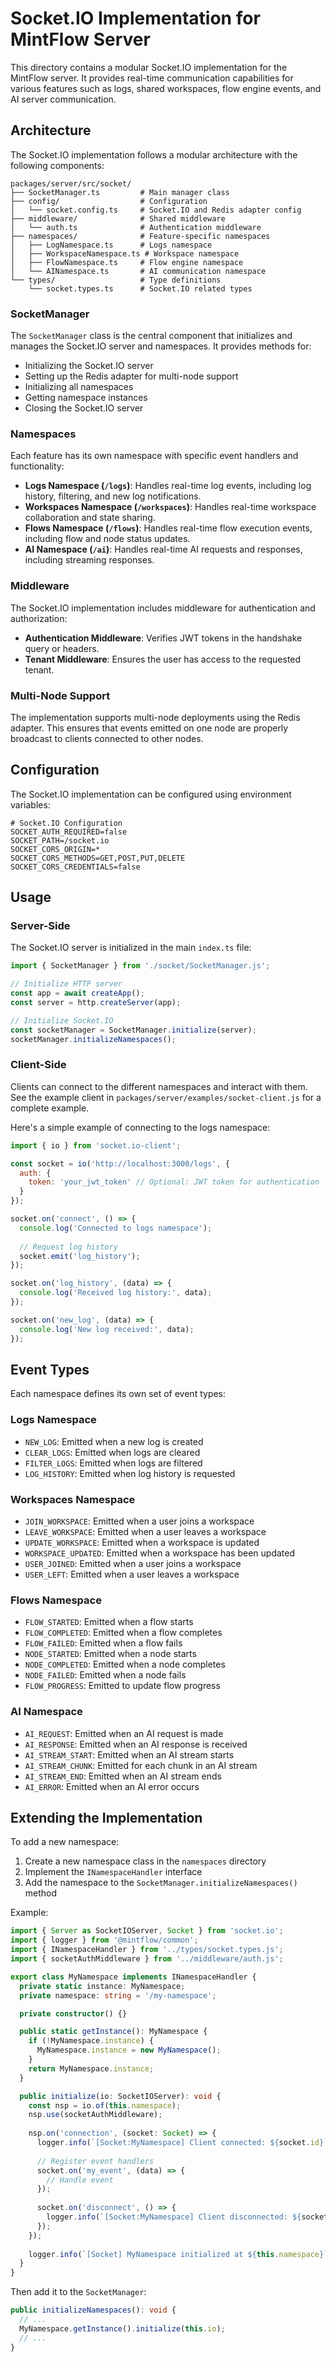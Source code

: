 # Socket.IO Implementation for MintFlow Server

This directory contains a modular Socket.IO implementation for the MintFlow server. It provides real-time communication capabilities for various features such as logs, shared workspaces, flow engine events, and AI server communication.

## Architecture

The Socket.IO implementation follows a modular architecture with the following components:

```
packages/server/src/socket/
├── SocketManager.ts         # Main manager class
├── config/                  # Configuration
│   └── socket.config.ts     # Socket.IO and Redis adapter config
├── middleware/              # Shared middleware
│   └── auth.ts              # Authentication middleware
├── namespaces/              # Feature-specific namespaces
│   ├── LogNamespace.ts      # Logs namespace
│   ├── WorkspaceNamespace.ts # Workspace namespace
│   ├── FlowNamespace.ts     # Flow engine namespace
│   └── AINamespace.ts       # AI communication namespace
└── types/                   # Type definitions
    └── socket.types.ts      # Socket.IO related types
```

### SocketManager

The `SocketManager` class is the central component that initializes and manages the Socket.IO server and namespaces. It provides methods for:

- Initializing the Socket.IO server
- Setting up the Redis adapter for multi-node support
- Initializing all namespaces
- Getting namespace instances
- Closing the Socket.IO server

### Namespaces

Each feature has its own namespace with specific event handlers and functionality:

- **Logs Namespace (`/logs`)**: Handles real-time log events, including log history, filtering, and new log notifications.
- **Workspaces Namespace (`/workspaces`)**: Handles real-time workspace collaboration and state sharing.
- **Flows Namespace (`/flows`)**: Handles real-time flow execution events, including flow and node status updates.
- **AI Namespace (`/ai`)**: Handles real-time AI requests and responses, including streaming responses.

### Middleware

The Socket.IO implementation includes middleware for authentication and authorization:

- **Authentication Middleware**: Verifies JWT tokens in the handshake query or headers.
- **Tenant Middleware**: Ensures the user has access to the requested tenant.

### Multi-Node Support

The implementation supports multi-node deployments using the Redis adapter. This ensures that events emitted on one node are properly broadcast to clients connected to other nodes.

## Configuration

The Socket.IO implementation can be configured using environment variables:

```
# Socket.IO Configuration
SOCKET_AUTH_REQUIRED=false
SOCKET_PATH=/socket.io
SOCKET_CORS_ORIGIN=*
SOCKET_CORS_METHODS=GET,POST,PUT,DELETE
SOCKET_CORS_CREDENTIALS=false
```

## Usage

### Server-Side

The Socket.IO server is initialized in the main `index.ts` file:

```typescript
import { SocketManager } from './socket/SocketManager.js';

// Initialize HTTP server
const app = await createApp();
const server = http.createServer(app);

// Initialize Socket.IO
const socketManager = SocketManager.initialize(server);
socketManager.initializeNamespaces();
```

### Client-Side

Clients can connect to the different namespaces and interact with them. See the example client in `packages/server/examples/socket-client.js` for a complete example.

Here's a simple example of connecting to the logs namespace:

```javascript
import { io } from 'socket.io-client';

const socket = io('http://localhost:3000/logs', {
  auth: {
    token: 'your_jwt_token' // Optional: JWT token for authentication
  }
});

socket.on('connect', () => {
  console.log('Connected to logs namespace');
  
  // Request log history
  socket.emit('log_history');
});

socket.on('log_history', (data) => {
  console.log('Received log history:', data);
});

socket.on('new_log', (data) => {
  console.log('New log received:', data);
});
```

## Event Types

Each namespace defines its own set of event types:

### Logs Namespace

- `NEW_LOG`: Emitted when a new log is created
- `CLEAR_LOGS`: Emitted when logs are cleared
- `FILTER_LOGS`: Emitted when logs are filtered
- `LOG_HISTORY`: Emitted when log history is requested

### Workspaces Namespace

- `JOIN_WORKSPACE`: Emitted when a user joins a workspace
- `LEAVE_WORKSPACE`: Emitted when a user leaves a workspace
- `UPDATE_WORKSPACE`: Emitted when a workspace is updated
- `WORKSPACE_UPDATED`: Emitted when a workspace has been updated
- `USER_JOINED`: Emitted when a user joins a workspace
- `USER_LEFT`: Emitted when a user leaves a workspace

### Flows Namespace

- `FLOW_STARTED`: Emitted when a flow starts
- `FLOW_COMPLETED`: Emitted when a flow completes
- `FLOW_FAILED`: Emitted when a flow fails
- `NODE_STARTED`: Emitted when a node starts
- `NODE_COMPLETED`: Emitted when a node completes
- `NODE_FAILED`: Emitted when a node fails
- `FLOW_PROGRESS`: Emitted to update flow progress

### AI Namespace

- `AI_REQUEST`: Emitted when an AI request is made
- `AI_RESPONSE`: Emitted when an AI response is received
- `AI_STREAM_START`: Emitted when an AI stream starts
- `AI_STREAM_CHUNK`: Emitted for each chunk in an AI stream
- `AI_STREAM_END`: Emitted when an AI stream ends
- `AI_ERROR`: Emitted when an AI error occurs

## Extending the Implementation

To add a new namespace:

1. Create a new namespace class in the `namespaces` directory
2. Implement the `INamespaceHandler` interface
3. Add the namespace to the `SocketManager.initializeNamespaces()` method

Example:

```typescript
import { Server as SocketIOServer, Socket } from 'socket.io';
import { logger } from '@mintflow/common';
import { INamespaceHandler } from '../types/socket.types.js';
import { socketAuthMiddleware } from '../middleware/auth.js';

export class MyNamespace implements INamespaceHandler {
  private static instance: MyNamespace;
  private namespace: string = '/my-namespace';

  private constructor() {}

  public static getInstance(): MyNamespace {
    if (!MyNamespace.instance) {
      MyNamespace.instance = new MyNamespace();
    }
    return MyNamespace.instance;
  }

  public initialize(io: SocketIOServer): void {
    const nsp = io.of(this.namespace);
    nsp.use(socketAuthMiddleware);
    
    nsp.on('connection', (socket: Socket) => {
      logger.info(`[Socket:MyNamespace] Client connected: ${socket.id}`);
      
      // Register event handlers
      socket.on('my_event', (data) => {
        // Handle event
      });
      
      socket.on('disconnect', () => {
        logger.info(`[Socket:MyNamespace] Client disconnected: ${socket.id}`);
      });
    });
    
    logger.info(`[Socket] MyNamespace initialized at ${this.namespace}`);
  }
}
```

Then add it to the `SocketManager`:

```typescript
public initializeNamespaces(): void {
  // ...
  MyNamespace.getInstance().initialize(this.io);
  // ...
}
